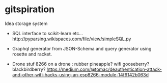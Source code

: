 # gitspiration
Idea storage system

- SQL interface to scikit-learn etc...
http://pyparsing.wikispaces.com/file/view/simpleSQL.py

- Graphql generator from JSON-Schema and query generator using rosette and racket.

- Drone stuf
8266 on a drone : rubber pineapple? wifi gooseberry? blackbirdberry?
https://medium.com/@tomac/deauthentication-attack-and-other-wifi-hacks-using-an-esp8266-module-14f9142b063d
